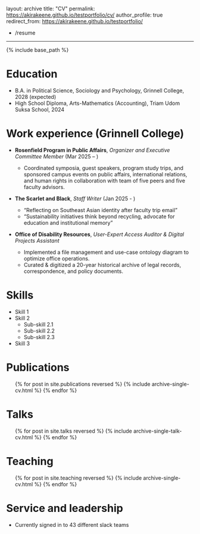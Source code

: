 layout: archive
title: "CV"
permalink: https://akirakeene.github.io/testportfolio/cv/
author_profile: true
redirect_from: https://akirakeene.github.io/testportfolio/
  - /resume
---

{% include base_path %}

Education
======
* B.A. in Political Science, Sociology and Psychology, Grinnell College, 2028 (expected)
* High School Diploma, Arts-Mathematics (Accounting), Triam Udom Suksa School, 2024

Work experience (Grinnell College)
======
* **Rosenfield Program in Public Affairs**, *Organizer and Executive Committee Member* (Mar 2025 – )
  * Coordinated symposia, guest speakers, program study trips, and sponsored campus events on public affairs, international relations, and human rights in collaboration with team of five peers and five faculty advisors.

* **The Scarlet and Black**, *Staff Writer* (Jan 2025 - )
  *  “Reflecting on Southeast Asian identity after faculty trip email”
  *  “Sustainability initiatives think beyond recycling, advocate for education and institutional memory”

* **Office of Disability Resources**, *User-Expert Access Auditor & Digital Projects Assistant*
  * Implemented a file management and use-case ontology diagram to optimize office operations.
  * Curated & digitized a 20-year historical archive of legal records, correspondence, and policy documents.

  
Skills
======
* Skill 1
* Skill 2
  * Sub-skill 2.1
  * Sub-skill 2.2
  * Sub-skill 2.3
* Skill 3

Publications
======
  <ul>{% for post in site.publications reversed %}
    {% include archive-single-cv.html %}
  {% endfor %}</ul>
  
Talks
======
  <ul>{% for post in site.talks reversed %}
    {% include archive-single-talk-cv.html  %}
  {% endfor %}</ul>
  
Teaching
======
  <ul>{% for post in site.teaching reversed %}
    {% include archive-single-cv.html %}
  {% endfor %}</ul>
  
Service and leadership
======
* Currently signed in to 43 different slack teams
